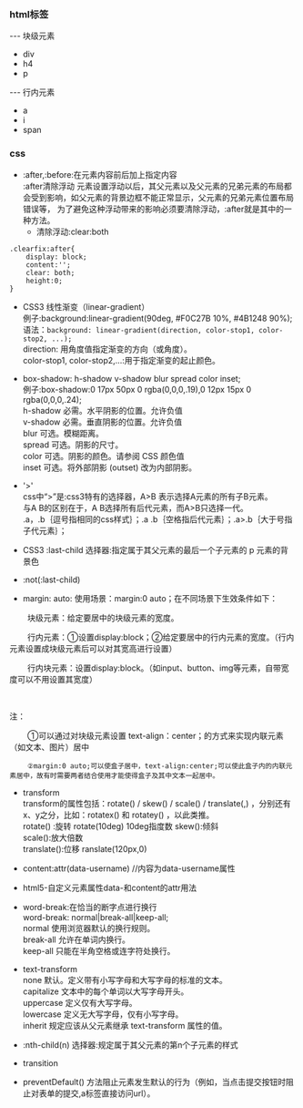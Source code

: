 ### html标签
--- 块级元素
 * div   
 * h4
 * p

 --- 行内元素
  * a
  * i
  * span

### css
* :after,:before:在元素内容前后加上指定内容  
  :after清除浮动
   元素设置浮动以后，其父元素以及父元素的兄弟元素的布局都会受到影响，如父元素的背景边框不能正常显示，父元素的兄弟元素位置布局错误等，
   为了避免这种浮动带来的影响必须要清除浮动，:after就是其中的一种方法。
   * 清除浮动:clear:both  
```
.clearfix:after{
    display: block;
    content:'';
    clear: both;
    height:0;
}
```

* CSS3 线性渐变（linear-gradient）   
例子:background:linear-gradient(90deg, #F0C27B 10%, #4B1248 90%);   
语法：`background: linear-gradient(direction, color-stop1, color-stop2, ...); `  
direction:	用角度值指定渐变的方向（或角度）。  
color-stop1, color-stop2,...:用于指定渐变的起止颜色。 

* box-shadow: h-shadow v-shadow blur spread color inset;  
例子:box-shadow:0 17px 50px 0 rgba(0,0,0,.19),0 12px 15px 0 rgba(0,0,0,.24);  
  h-shadow	必需。水平阴影的位置。允许负值    	
  v-shadow	必需。垂直阴影的位置。允许负值   
blur	可选。模糊距离。  
spread	可选。阴影的尺寸。  	
color	可选。阴影的颜色。请参阅 CSS 颜色值  
inset	可选。将外部阴影 (outset) 改为内部阴影。  

* '>'  
css中“>”是:css3特有的选择器，A>B 表示选择A元素的所有子B元素。  
与A B的区别在于，A B选择所有后代元素，而A>B只选择一代。  
 .a，.b｛逗号指相同的css样式｝；.a .b｛空格指后代元素｝；.a>.b｛大于号指子代元素｝；

 * CSS3 :last-child 选择器:指定属于其父元素的最后一个子元素的 p 元素的背景色  
* :not(:last-child)  
 * margin: auto:
 使用场景：margin:0 auto；在不同场景下生效条件如下：

        块级元素：给定要居中的块级元素的宽度。

        行内元素：①设置display:block；②给定要居中的行内元素的宽度。（行内元素设置成块级元素后可以对其宽高进行设置）

        行内块元素：设置display:block。（如input、button、img等元素，自带宽度可以不用设置其宽度）

 

注：

        ①可以通过对块级元素设置 text-align：center；的方式来实现内联元素（如文本、图片）居中

        `②margin:0 auto;可以使盒子居中，text-align:center;可以使此盒子内的内联元素居中，故有时需要两者结合使用才能使得盒子及其中文本一起居中。`

* transform  
transform的属性包括：rotate() / skew() / scale() / translate(,) ，分别还有x、y之分，比如：rotatex() 和 rotatey() ，以此类推。  
rotate() :旋转 rotate(10deg)  10deg指度数
skew():倾斜  
scale():放大倍数  
translate():位移 ranslate(120px,0)  

* content:attr(data-username) //内容为data-username属性
* html5-自定义元素属性data-和content的attr用法
* word-break:在恰当的断字点进行换行  
word-break: normal|break-all|keep-all;  
normal	使用浏览器默认的换行规则。  
break-all	允许在单词内换行。  
keep-all	只能在半角空格或连字符处换行。  
* text-transform  
none	默认。定义带有小写字母和大写字母的标准的文本。  
capitalize	文本中的每个单词以大写字母开头。  
uppercase	定义仅有大写字母。  
lowercase	定义无大写字母，仅有小写字母。  
inherit	规定应该从父元素继承 text-transform 属性的值。  
*  :nth-child(n) 选择器:规定属于其父元素的第n个子元素的样式  
* transition

 * preventDefault() 方法阻止元素发生默认的行为（例如，当点击提交按钮时阻止对表单的提交,a标签直接访问url）。
